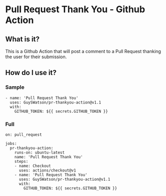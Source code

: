 # Pull Request Thank You - Github Action

## What is it?
This is a Github Action that will post a comment to a Pull Request thanking the user for their submission.

## How do I use it?
### Sample
```
- name: 'Pull Request Thank You'
  uses: GuySWatson/pr-thankyou-action@v1.1
  with:
    GITHUB_TOKEN: ${{ secrets.GITHUB_TOKEN }}
```

### Full
```
on: pull_request

jobs:
  pr-thankyou-action:
    runs-on: ubuntu-latest
    name: 'Pull Request Thank You'
    steps:
    - name: Checkout
      uses: actions/checkout@v1
    - name: 'Pull Request Thank You'
      uses: GuySWatson/pr-thankyou-action@v1.1
      with:
        GITHUB_TOKEN: ${{ secrets.GITHUB_TOKEN }}
```